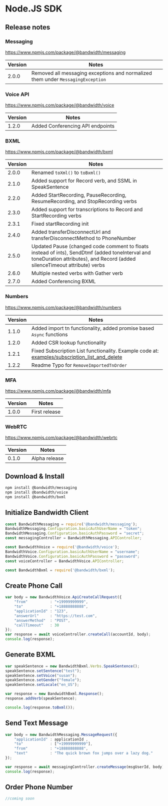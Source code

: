 # Node.JS SDK

## Release notes

### Messaging

https://www.npmjs.com/package/@bandwidth/messaging

| Version | Notes |
|--|--|
| 2.0.0 | Removed all messaging exceptions and normalized them under `MessagingException` |

### Voice API

https://www.npmjs.com/package/@bandwidth/voice

| Version | Notes |
|--|--|
| 1.2.0 | Added Conferencing API endpoints |

### BXML

https://www.npmjs.com/package/@bandwidth/bxml

| Version | Notes |
|--|--|
| 2.0.0 | Renamed `toXml()` to `toBxml()` |
| 2.1.0 | Added support for Record verb, and SSML in SpeakSentence |
| 2.2.0 | Added StartRecording, PauseRecording, ResumeRecording, and StopRecording verbs |
| 2.3.0 | Added support for transcriptions to Record and StartRecording verbs |
| 2.3.1 | Fixed startRecording init |
| 2.4.0 | Added transferDisconnectUrl and transferDisconnectMethod to PhoneNumber |
| 2.5.0 | Updated Pause (changed code comment to floats instead of ints), SendDtmf (added toneInterval and toneDuration attributes), and Record (added silenceTimeout attribute) verbs |
| 2.6.0 | Multiple nested verbs with Gather verb |
| 2.7.0 | Added Conferencing BXML |


### Numbers

https://www.npmjs.com/package/@bandwidth/numbers

| Version | Notes |
|--|--|
| 1.1.0   | Added import tn functionality, added promise based `Async` functions                                                                      |
| 1.2.0   | Added CSR lookup functionality                                                                                                            |
| 1.2.1   | Fixed Subscription List functionality. Example code at: [examples/subscription_list_and_delete](examples/subscription_list_and_delete.js) |
| 1.2.2   | Readme Typo for `RemoveImportedTnOrder`                                                                                                   |

### MFA

https://www.npmjs.com/package/@bandwidth/mfa

| Version | Notes |
|--|--|
| 1.0.0 | First release |

### WebRTC

https://www.npmjs.com/package/@bandwidth/webrtc

| Version | Notes |
|--|--|
| 0.1.0 | Alpha release |

## Download & Install

```bash
npm install @bandwidth/messaging
npm install @bandwidth/voice
npm install @bandwidth/bxml
```

## Initialize Bandwidth Client

```js
const BandwidthMessaging = require('@bandwidth/messaging');
BandwidthMessaging.Configuration.basicAuthUserName = "token";
BandwidthMessaging.Configuration.basicAuthPassword = "secret";
const messagingController = BandwidthMessaging.APIController;

const BandwidthVoice = require('@bandwidth/voice');
BandwidthVoice.Configuration.basicAuthUserName = "username";
BandwidthVoice.Configuration.basicAuthPassword = "password";
const voiceController = BandwidthVoice.APIController;

const BandwidthBxml = require('@bandwidth/bxml');
```

## Create Phone Call

```js
var body = new BandwidthVoice.ApiCreateCallRequest({
    "from"          : "+19999999999",
    "to"            : "+18888888888",
    "applicationId" : "123",
    "answerUrl"     : "https://test.com",
    "answerMethod"  : "POST",
    "callTimeout"   : 30
});
var response = await voiceController.createCall(accountId, body);
console.log(response);
```

## Generate BXML

```js
var speakSentence = new BandwidthBxml.Verbs.SpeakSentence();
speakSentence.setSentence("test");
speakSentence.setVoice("susan");
speakSentence.setGender("female");
speakSentence.setLocale("en_US");

var response = new BandwidthBxml.Response();
response.addVerb(speakSentence);

console.log(response.toBxml());
```

## Send Text Message

```js
var body = new BandwidthMessaging.MessageRequest({
    "applicationId" : applicationId ,
    "to"            : ["+19999999999"],
    "from"          : "+18888888888",
    "text"          : "The quick brown fox jumps over a lazy dog."
});

var response = await messagingController.createMessage(msgUserId, body);
console.log(response);
```

## Order Phone Number

```js
//coming soon
```
